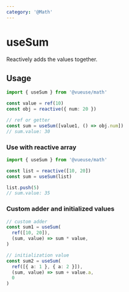 ```yaml
---
category: '@Math'
---
```


# useSum

Reactively adds the values together.

## Usage

```ts
import { useSum } from '@vueuse/math'

const value = ref(10)
const obj = reactive({ num: 20 })

// ref or getter
const sum = useSum([value1, () => obj.num])
// sum.value: 30
```

### Use with reactive array
```ts
import { useSum } from '@vueuse/math'

const list = reactive([10, 20])
const sum = useSum(list)

list.push(5)
// sum.value: 35
```

### Custom adder and initialized values
```ts
// custom adder
const sum1 = useSum(
  ref([10, 20]),
  (sum, value) => sum * value,
)

// initialization value
const sum2 = useSum(
  ref([{ a: 1 }, { a: 2 }]),
  (sum, value) => sum + value.a,
  0
)
```
